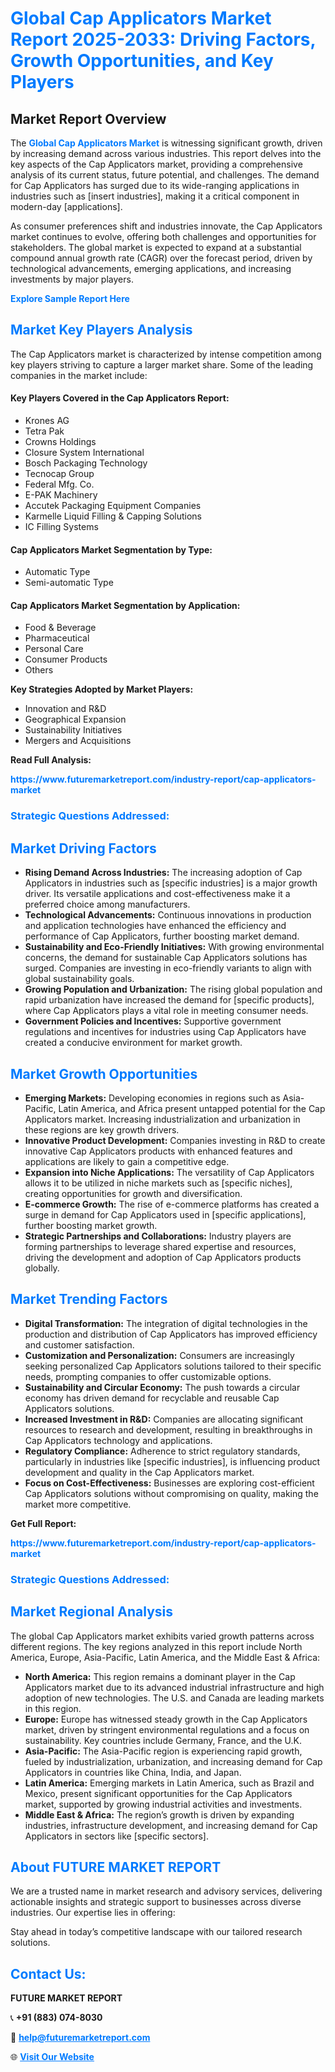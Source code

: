 <h1 style="color: #007BFF;">Global Cap Applicators Market Report 2025-2033: Driving Factors, Growth Opportunities, and Key Players</h1>

<section id="overview">
<h2>Market Report Overview</h2>
<p>The <a href="https://www.futuremarketreport.com/industry-report/cap-applicators-market" style="color: #007BFF; text-decoration: none;"><strong>Global Cap Applicators Market</strong></a> is witnessing significant growth, driven by increasing demand across various industries. This report delves into the key aspects of the Cap Applicators market, providing a comprehensive analysis of its current status, future potential, and challenges. The demand for Cap Applicators has surged due to its wide-ranging applications in industries such as [insert industries], making it a critical component in modern-day [applications].</p>
<p>As consumer preferences shift and industries innovate, the Cap Applicators market continues to evolve, offering both challenges and opportunities for stakeholders. The global market is expected to expand at a substantial compound annual growth rate (CAGR) over the forecast period, driven by technological advancements, emerging applications, and increasing investments by major players.</p>
</section>

<section id="overview">
<p><a href="https://www.futuremarketreport.com/request-sample/reportId=47019" style="color: #007BFF; text-decoration: none;"><strong>Explore Sample Report Here</strong></a></p>
</section>

<section id="key-players">
<h2 style="color: #007BFF;">Market Key Players Analysis</h2>
<p>The Cap Applicators market is characterized by intense competition among key players striving to capture a larger market share. Some of the leading companies in the market include:</p>
<h4>Key Players Covered in the Cap Applicators Report:</h4>
<ul><li>Krones AG</li><li>Tetra Pak</li><li>Crowns Holdings</li><li>Closure System International</li><li>Bosch Packaging Technology</li><li>Tecnocap Group</li><li>Federal Mfg. Co.</li><li>E-PAK Machinery</li><li>Accutek Packaging Equipment Companies</li><li>Karmelle Liquid Filling &amp; Capping Solutions</li><li>IC Filling Systems</li></ul>
<h4>Cap Applicators Market Segmentation by Type:</h4>
<ul><li>Automatic Type</li><li>Semi-automatic Type</li></ul>

<h4>Cap Applicators Market Segmentation by Application:</h4>
<ul><li>Food &amp; Beverage</li><li>Pharmaceutical</li><li>Personal Care</li><li>Consumer Products</li><li>Others</li></ul>
<p><strong>Key Strategies Adopted by Market Players:</strong></p>
<ul>
<li>Innovation and R&D</li>
<li>Geographical Expansion</li>
<li>Sustainability Initiatives</li>
<li>Mergers and Acquisitions</li>
</ul>
</section>

<section>
<p><strong>Read Full Analysis: </strong></p><a href="https://www.futuremarketreport.com/industry-report/cap-applicators-market" style="color: #007BFF; text-decoration: none;"><strong>https://www.futuremarketreport.com/industry-report/cap-applicators-market</strong></a>
<h3 style="color: #007BFF;">Strategic Questions Addressed:</h3>
</section>

<section id="driving-factors">
<h2 style="color: #007BFF;">Market Driving Factors</h2>
<ul>
<li><strong>Rising Demand Across Industries:</strong> The increasing adoption of Cap Applicators in industries such as [specific industries] is a major growth driver. Its versatile applications and cost-effectiveness make it a preferred choice among manufacturers.</li>
<li><strong>Technological Advancements:</strong> Continuous innovations in production and application technologies have enhanced the efficiency and performance of Cap Applicators, further boosting market demand.</li>
<li><strong>Sustainability and Eco-Friendly Initiatives:</strong> With growing environmental concerns, the demand for sustainable Cap Applicators solutions has surged. Companies are investing in eco-friendly variants to align with global sustainability goals.</li>
<li><strong>Growing Population and Urbanization:</strong> The rising global population and rapid urbanization have increased the demand for [specific products], where Cap Applicators plays a vital role in meeting consumer needs.</li>
<li><strong>Government Policies and Incentives:</strong> Supportive government regulations and incentives for industries using Cap Applicators have created a conducive environment for market growth.</li>
</ul>
</section>

<section id="growth-opportunities">
<h2 style="color: #007BFF;">Market Growth Opportunities</h2>
<ul>
<li><strong>Emerging Markets:</strong> Developing economies in regions such as Asia-Pacific, Latin America, and Africa present untapped potential for the Cap Applicators market. Increasing industrialization and urbanization in these regions are key growth drivers.</li>
<li><strong>Innovative Product Development:</strong> Companies investing in R&D to create innovative Cap Applicators products with enhanced features and applications are likely to gain a competitive edge.</li>
<li><strong>Expansion into Niche Applications:</strong> The versatility of Cap Applicators allows it to be utilized in niche markets such as [specific niches], creating opportunities for growth and diversification.</li>
<li><strong>E-commerce Growth:</strong> The rise of e-commerce platforms has created a surge in demand for Cap Applicators used in [specific applications], further boosting market growth.</li>
<li><strong>Strategic Partnerships and Collaborations:</strong> Industry players are forming partnerships to leverage shared expertise and resources, driving the development and adoption of Cap Applicators products globally.</li>
</ul>
</section>

<section id="trending-factors">
<h2 style="color: #007BFF;">Market Trending Factors</h2>
<ul>
<li><strong>Digital Transformation:</strong> The integration of digital technologies in the production and distribution of Cap Applicators has improved efficiency and customer satisfaction.</li>
<li><strong>Customization and Personalization:</strong> Consumers are increasingly seeking personalized Cap Applicators solutions tailored to their specific needs, prompting companies to offer customizable options.</li>
<li><strong>Sustainability and Circular Economy:</strong> The push towards a circular economy has driven demand for recyclable and reusable Cap Applicators solutions.</li>
<li><strong>Increased Investment in R&D:</strong> Companies are allocating significant resources to research and development, resulting in breakthroughs in Cap Applicators technology and applications.</li>
<li><strong>Regulatory Compliance:</strong> Adherence to strict regulatory standards, particularly in industries like [specific industries], is influencing product development and quality in the Cap Applicators market.</li>
<li><strong>Focus on Cost-Effectiveness:</strong> Businesses are exploring cost-efficient Cap Applicators solutions without compromising on quality, making the market more competitive.</li>
</ul>
</section>

<section>
<p><strong>Get Full Report: </strong></p><a href="https://www.futuremarketreport.com/industry-report/cap-applicators-market" style="color: #007BFF; text-decoration: none;"><strong>https://www.futuremarketreport.com/industry-report/cap-applicators-market</strong></a>
<h3 style="color: #007BFF;">Strategic Questions Addressed:</h3>
</section>


<section id="regional-analysis">
<h2 style="color: #007BFF;">Market Regional Analysis</h2>
<p>The global Cap Applicators market exhibits varied growth patterns across different regions. The key regions analyzed in this report include North America, Europe, Asia-Pacific, Latin America, and the Middle East & Africa:</p>
<ul>
<li><strong>North America:</strong> This region remains a dominant player in the Cap Applicators market due to its advanced industrial infrastructure and high adoption of new technologies. The U.S. and Canada are leading markets in this region.</li>
<li><strong>Europe:</strong> Europe has witnessed steady growth in the Cap Applicators market, driven by stringent environmental regulations and a focus on sustainability. Key countries include Germany, France, and the U.K.</li>
<li><strong>Asia-Pacific:</strong> The Asia-Pacific region is experiencing rapid growth, fueled by industrialization, urbanization, and increasing demand for Cap Applicators in countries like China, India, and Japan.</li>
<li><strong>Latin America:</strong> Emerging markets in Latin America, such as Brazil and Mexico, present significant opportunities for the Cap Applicators market, supported by growing industrial activities and investments.</li>
<li><strong>Middle East & Africa:</strong> The region’s growth is driven by expanding industries, infrastructure development, and increasing demand for Cap Applicators in sectors like [specific sectors].</li>
</ul>
</section>

<footer>
<h2 style="color: #007BFF;">About FUTURE MARKET REPORT</h2>
<p>We are a trusted name in market research and advisory services, delivering actionable insights and strategic support to businesses across diverse industries. Our expertise lies in offering:</p>

<p>Stay ahead in today’s competitive landscape with our tailored research solutions.</p>

<h2 style="color: #007BFF;">Contact Us:</h2>
<p><strong>FUTURE MARKET REPORT</strong></p>
<p>📞 <strong>+91 (883) 074-8030</strong></p>
<p>📧 <strong><a href="mailto:help@futuremarketreport.com" style="color: #007BFF;">help@futuremarketreport.com</a></strong></p>
<p>🌐 <strong><a href="https://www.futuremarketreport.com/" style="color: #007BFF;">Visit Our Website</a></strong></p>
</footer>
